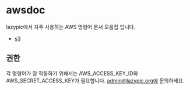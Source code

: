 # awsdoc

lazypic에서 자주 사용하는 AWS 명령어 문서 모음집 입니다.

- [s3](docs/s3.md)

## 권한
각 명령어가 잘 작동하기 위해서는 AWS_ACCESS_KEY_ID와 AWS_SECRET_ACCESS_KEY가 필요합니다.
admin@lazypic.org에 문의하세요.

